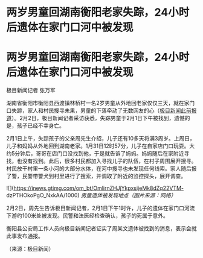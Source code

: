 # 两岁男童回湖南衡阳老家失踪，24小时后遗体在家门口河中被发现

# 两岁男童回湖南衡阳老家失踪，24小时后遗体在家门口河中被发现

极目新闻记者 张万军

湖南省衡阳市衡阳县西渡镇林桥村一名2岁男童从外地回老家仅仅三天，就在家门口失踪，家人和村民搜寻未果，男童的下落牵动了无数网友的心（[极目新闻此前报道](https://news.qq.com/rain/a/20240201A0364W00)）。2月2日，极目新闻记者采访获悉，失踪男童于2月1日下午被找到，遗憾的是，孩子已经不幸身亡。

2月1日上午，失踪孩子的父亲周先生介绍，儿子还有10多天将满3周岁。上周日，儿子和妈妈从外地回到湖南老家。1月31日12时57分，儿子在自家店门口玩耍。大约5分钟后，哥哥在店门口没找到他，于是就告诉了妈妈。妈妈随后在家附近寻找，也没有找到。此后，很多村民都加入寻找儿子的队伍，在村子周围展开搜寻。村民放干村里一条小河的大部分水体，在河中搜寻也未发现任何线索。家人随后报了警，民警带警犬到村里进行了搜索，并调取了附近的监控探头，展开调查。

![](https://inews.gtimg.com/om_bt/OmlirnZHJjYkpxsijeMk8dZq22VTM-
dzPTHOkoPgO_NxkAA/1000) _男童遗体被发现地点（图片来源：网络）_

2月2日，周先生告诉极目新闻记者，2月1日下午1时许，儿子的遗体在家门口河流下游约100米处被发现。民警和法医经检查确认，孩子的死属于意外。

衡阳县公安局工作人员向极目新闻记者证实了周某文遗体被找到的消息，表示会就此事发布通报。

（来源：极目新闻）

